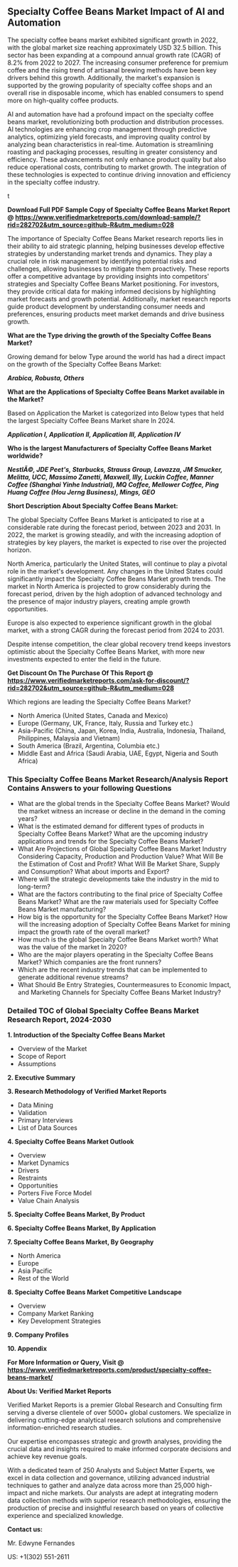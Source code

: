 <h2>Specialty Coffee Beans Market Impact of AI and Automation</h2><p>The specialty coffee beans market exhibited significant growth in 2022, with the global market size reaching approximately USD 32.5 billion. This sector has been expanding at a compound annual growth rate (CAGR) of 8.2% from 2022 to 2027. The increasing consumer preference for premium coffee and the rising trend of artisanal brewing methods have been key drivers behind this growth. Additionally, the market's expansion is supported by the growing popularity of specialty coffee shops and an overall rise in disposable income, which has enabled consumers to spend more on high-quality coffee products.</p><p>AI and automation have had a profound impact on the specialty coffee beans market, revolutionizing both production and distribution processes. AI technologies are enhancing crop management through predictive analytics, optimizing yield forecasts, and improving quality control by analyzing bean characteristics in real-time. Automation is streamlining roasting and packaging processes, resulting in greater consistency and efficiency. These advancements not only enhance product quality but also reduce operational costs, contributing to market growth. The integration of these technologies is expected to continue driving innovation and efficiency in the specialty coffee industry.</p>t</p><p id="" class=""><strong>Download Full PDF Sample Copy of Specialty Coffee Beans Market Report @ <a href="https://www.verifiedmarketreports.com/download-sample/?rid=282702&utm_source=github-R&utm_medium=028" target="_blank">https://www.verifiedmarketreports.com/download-sample/?rid=282702&utm_source=github-R&utm_medium=028</a></strong></p><p>The importance of&nbsp;Specialty Coffee Beans Market research reports lies in their ability to aid strategic planning, helping businesses develop effective strategies by understanding market trends and dynamics. They play a crucial role in risk management by identifying potential risks and challenges, allowing businesses to mitigate them proactively. These reports offer a competitive advantage by providing insights into competitors' strategies and Specialty Coffee Beans Market positioning. For investors, they provide critical data for making informed decisions by highlighting market forecasts and growth potential. Additionally, market research reports guide product development by understanding consumer needs and preferences, ensuring products meet market demands and drive business growth.</p><p><strong>What are the&nbsp;Type driving the growth of the Specialty Coffee Beans Market?</strong></p><p id="" class="">Growing demand for below Type around the world has had a direct impact on the growth of the Specialty Coffee Beans Market:</p><em><strong>Arabica, Robusta, Others</strong></em></p><strong>What are the&nbsp;Applications&nbsp;of Specialty Coffee Beans Market available in the Market?</strong></p><p id="" class="">Based on Application the Market is categorized into Below types that held the largest Specialty Coffee Beans Market share In 2024.</p><em><strong>Application I, Application II, Application III, Application IV</strong></em></p><strong>Who is the largest Manufacturers of Specialty Coffee Beans Market worldwide?</strong></p><p><em><strong>NestlÃ©, JDE Peet's, Starbucks, Strauss Group, Lavazza, JM Smucker, Melitta, UCC, Massimo Zanetti, Maxwell, Illy, Luckin Coffee, Manner Coffee (Shanghai Yinhe Industrial), MQ Coffee, Mellower Coffee, Ping Huang Coffee (Hou Jerng Business), Mings, GEO</strong></em></p><p id="" class=""><strong>Short Description About Specialty Coffee Beans Market:</strong></p><p>The global Specialty Coffee Beans Market is anticipated to rise at a considerable rate during the forecast period, between 2023 and 2031. In 2022, the market is growing steadily, and with the increasing adoption of strategies by key players, the market is expected to rise over the projected horizon.</p><p>North America, particularly the United States, will continue to play a pivotal role in the market's development. Any changes in the United States could significantly impact the Specialty Coffee Beans Market growth trends. The market in North America is projected to grow considerably during the forecast period, driven by the high adoption of advanced technology and the presence of major industry players, creating ample growth opportunities.</p><p>Europe is also expected to experience significant growth in the global market, with a strong CAGR during the forecast period from 2024 to 2031.</p><p>Despite intense competition, the clear global recovery trend keeps investors optimistic about the Specialty Coffee Beans Market, with more new investments expected to enter the field in the future.</p><p id="" class=""><strong>Get Discount On The Purchase Of This Report @ <a href="https://www.verifiedmarketreports.com/ask-for-discount/?rid=282702&utm_source=github-R&utm_medium=028" target="_blank">https://www.verifiedmarketreports.com/ask-for-discount/?rid=282702&utm_source=github-R&utm_medium=028</a></strong></p>Which regions are leading the Specialty Coffee Beans Market?</p><ul><li>North America (United States, Canada and Mexico)</li><li>Europe (Germany, UK, France, Italy, Russia and Turkey etc.)</li><li>Asia-Pacific (China, Japan, Korea, India, Australia, Indonesia, Thailand, Philippines, Malaysia and Vietnam)</li><li>South America (Brazil, Argentina, Columbia etc.)</li><li>Middle East and Africa (Saudi Arabia, UAE, Egypt, Nigeria and South Africa)</li></ul><h3 id="" class="">This Specialty Coffee Beans Market Research/Analysis Report Contains Answers to your following Questions</h3><ul><li>What are the global trends in the Specialty Coffee Beans Market? Would the market witness an increase or decline in the demand in the coming years?</li><li>What is the estimated demand for different types of products in Specialty Coffee Beans Market? What are the upcoming industry applications and trends for the Specialty Coffee Beans Market?</li><li>What Are Projections of Global Specialty Coffee Beans Market Industry Considering Capacity, Production and Production Value? What Will Be the Estimation of Cost and Profit? What Will Be Market Share, Supply and Consumption? What about imports and Export?</li><li>Where will the strategic developments take the industry in the mid to long-term?</li><li>What are the factors contributing to the final price of Specialty Coffee Beans Market? What are the raw materials used for Specialty Coffee Beans Market manufacturing?</li><li>How big is the opportunity for the Specialty Coffee Beans Market? How will the increasing adoption of Specialty Coffee Beans Market for mining impact the growth rate of the overall market?</li><li>How much is the global Specialty Coffee Beans Market worth? What was the value of the market In 2020?</li><li>Who are the major players operating in the Specialty Coffee Beans Market? Which companies are the front runners?</li><li>Which are the recent industry trends that can be implemented to generate additional revenue streams?</li><li>What Should Be Entry Strategies, Countermeasures to Economic Impact, and Marketing Channels for Specialty Coffee Beans Market Industry?</li></ul><h3 id="" class="">Detailed TOC of Global Specialty Coffee Beans Market Research Report, 2024-2030</h3><p id="" class=""><strong>1. Introduction of the Specialty Coffee Beans Market</strong></p><ul><li>Overview of the Market</li><li>Scope of Report</li><li>Assumptions</li></ul><p id="" class=""><strong>2. Executive Summary</strong></p><p id="" class=""><strong>3. Research Methodology of Verified Market Reports</strong></p><ul><li>Data Mining</li><li>Validation</li><li>Primary Interviews</li><li>List of Data Sources</li></ul><p id="" class=""><strong>4. Specialty Coffee Beans Market Outlook</strong></p><ul><li>Overview</li><li>Market Dynamics</li><li>Drivers</li><li>Restraints</li><li>Opportunities</li><li>Porters Five Force Model</li><li>Value Chain Analysis</li></ul><p id="" class=""><strong>5. Specialty Coffee Beans Market, By Product</strong></p><p id="" class=""><strong>6. Specialty Coffee Beans Market, By Application</strong></p><p id="" class=""><strong>7. Specialty Coffee Beans Market, By Geography</strong></p><ul><li>North America</li><li>Europe</li><li>Asia Pacific</li><li>Rest of the World</li></ul><p id="" class=""><strong>8. Specialty Coffee Beans Market Competitive Landscape</strong></p><ul><li>Overview</li><li>Company Market Ranking</li><li>Key Development Strategies</li></ul><p id="" class=""><strong>9. Company Profiles</strong></p><p id="" class=""><strong>10. Appendix</strong></p><p id="" class=""><strong>For More Information or Query, Visit @ <a href="https://www.verifiedmarketreports.com/product/specialty-coffee-beans-market/" target="_blank">https://www.verifiedmarketreports.com/product/specialty-coffee-beans-market/</a></strong></p><p id="" class=""><strong>About Us: Verified Market Reports</strong></p><p id="" class="">Verified Market Reports is a premier Global Research and Consulting firm serving a diverse clientele of over 5000+ global customers. We specialize in delivering cutting-edge analytical research solutions and comprehensive information-enriched research studies.</p><p id="" class="">Our expertise encompasses strategic and growth analyses, providing the crucial data and insights required to make informed corporate decisions and achieve key revenue goals.</p><p id="" class="">With a dedicated team of 250 Analysts and Subject Matter Experts, we excel in data collection and governance, utilizing advanced industrial techniques to gather and analyze data across more than 25,000 high-impact and niche markets. Our analysts are adept at integrating modern data collection methods with superior research methodologies, ensuring the production of precise and insightful research based on years of collective experience and specialized knowledge.</p><p id="" class=""><strong>Contact us:</strong></p><p id="" class="">Mr. Edwyne Fernandes</p><p id="" class="">US: +1(302) 551-2611</p>